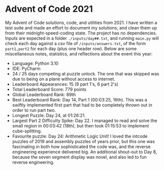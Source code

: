 # Advent of Code 2021


My Advent of Code solutions, code, and utilities from 2021. I have written a test suite and made an effort to document my solutions, and clean them up from their midnight-speed-coding state. The project has no dependencies. Inputs are expected in a folder `./inputs/day##.txt`, and running `main.py` will check each day against a csv file of `/inputs/answers.txt`, of the form `part1,part2` for each day (plus one header row). Below are some miscellaneous notes, statistics, and reflections about the event this year:

- Language: Python 3.10
- IDE: PyCharm
- 24 / 25 days competing at puzzle unlock. The one that was skipped was due to being on a plane without access to internet.
- Leaderboard Appearances: 15 (9 part 1's, 6 part 2's)
- Total Leaderboard Score: 779 points
- Global Leaderboard Rank: 89th
- Best Leaderboard Rank: Day 14, Part 1 (00:03:25, 16th). This was a swiftly implemented first part that had to be completely thrown out in order to run part two.
- Longest Puzzle: Day 24, at 01:26:21.
- Largest Part 2 Difficulty Spike: Day 22. I managed to read and solve the small region in 00:03:42 (18th), but then took 01:15:53 to implement cube-splitting.
- Favourite puzzle: Day 24: Arithmetic Logic Unit! I loved the intcode puzzles of 2019 and assembly puzzles of years prior, but this one was fascinating in both how sophisticated the code was, and the reverse engineering experience delivered big. An additional shout-out to Day 8, because the seven segment display was novel, and also led to fun reverse engineering.